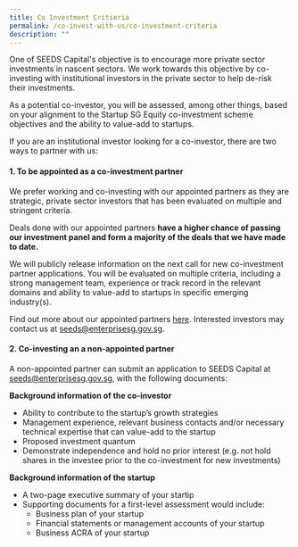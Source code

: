 ```yaml
---
title: Co Investment Critieria
permalink: /co-invest-with-us/co-investment-criteria
description: ""
---
```

One of SEEDS Capital's objective is to encourage more private sector investments in nascent sectors. We work towards this objective by co-investing with institutional investors in the private sector to help de-risk their investments.   

As a potential co-investor, you will be assessed, among other things, based on your alignment to the Startup SG Equity co-investment scheme objectives and the ability to value-add to startups.

If you are an institutional investor looking for a co-investor, there are two ways to partner with us:

#### **1. To be appointed as a co-investment partner** <br/>
We prefer working and co-investing with our appointed partners as they are strategic, private sector investors that has been evaluated on multiple and stringent criteria. 

Deals done with our appointed partners **have a higher chance of passing our investment panel and form a majority of the deals that we have made to date.** 

We will publicly release information on the next call for new co-investment partner applications. You will be evaluated on multiple criteria, including a strong management team, experience or track record in the relevant domains and ability to value-add to startups in specific emerging industry(s).  
  
Find out more about our appointed partners [here](/our-co-investors/list-of-investors). Interested investors may contact us at [seeds@enterprisesg.gov.sg](mailto:seeds@enterprisesg.gov.sg).

#### **2. Co-investing an a non-appointed partner**

A non-appointed partner can submit an application to SEEDS Capital at [seeds@enterprisesg.gov.sg](mailto:seeds@enterprisesg.gov.sg), with the following documents:

**Background information of the co-investor**
*   Ability to contribute to the startup’s growth strategies
*   Management experience, relevant business contacts and/or necessary technical expertise that can value-add to the startup
*   Proposed investment quantum
*   Demonstrate independence and hold no prior interest (e.g. not hold shares in the investee prior to the co-investment for new investments)

**Background information of the startup**
*   A two-page executive summary of your startip
*   Supporting documents for a first-level assessment would include:
    *   Business plan of your startup
    *   Financial statements or management accounts of your startup
    *   Business ACRA of your startup